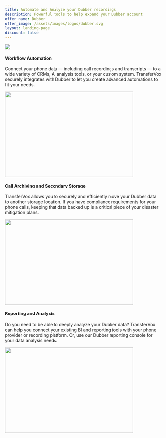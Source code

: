 ```yaml
---
title: Automate and Analyze your Dubber recordings
description: Powerful tools to help expand your Dubber account
offer_name: Dubber
offer_image: /assets/images/logos/dubber.svg
layout: landing-page
discount: false
---
```

<div class="ps-md-4 mb-4 bg-light p-5 shadow-sm rounded text-sm-center">
  <img src="{{ page.offer_image }}" class="img-fluid rounded-3" />
</div>
<div class="col-12 col-md-12">
  <div class="row align-items-center pb-6 pb-md-12">
    <div class="col-md-6 order-2 order-md-1">
      <h4 class="h3">Workflow Automation</h4>
      <p>
         Connect your phone data — including call recordings and transcripts — to a wide variety of CRMs, AI analysis tools, or your custom system. TransferVox securely integrates with Dubber to let you create advanced automations to fit your needs. 
      </p>
      <!-- <p><a href="{{ 'how-to-price-concert-tickets/' | absolute_url }}">Learn more</a></p> -->
    </div>
    <div class="col-md-6 order-1 order-md-2">
      <img src="{{ '/assets/images/313.svg' | absolute_url }}" class="img-fluid" height="275px" width="413px" />
    </div>
  </div>

  <div class="row align-items-center pb-6 pb-md-12">
    <div class="col-md-6 order-2">
      <h4 class="h3">Call Archiving and Secondary Storage</h4>
      <p>
        TransferVox allows you to securely and efficiently move your Dubber data to another storage location. If you have compliance requirements for your phone calls, keeping that data backed up is a critical piece of your disaster mitigation plans. 
      </p>
      <!-- <p><a href="{{ 'how-to-price-festival-tickets/' | absolute_url }}">Learn more</a></p> -->
    </div>
    <div class="col-md-6 order-1">
      <img src="{{ '/assets/images/225.svg' | absolute_url }}" class="img-fluid" height="275px" width="413px" />
    </div>
  </div>

  <div class="row align-items-center">
    <div class="col-md-6 order-2 order-md-1">
      <h4 class="h3">Reporting and Analysis</h4>
      <p>
        Do you need to be able to deeply analyze your Dubber data? TransferVox can help you connect your existing BI and reporting tools with your phone provider or recording platform. Or, use our Dubber reporting console for your data analysis needs.
      </p>
      <!-- <p><a href="{{ 'how-to-price-performing-arts-tickets/' | absolute_url }}">Learn more</a></p> -->
    </div>
    <div class="col-md-6 order-1 order-md-1 ">
      <img src="{{ '/assets/images/320.svg' | absolute_url }}" class="img-fluid" height="275px" width="413px" />
    </div>
  </div>
</div>
